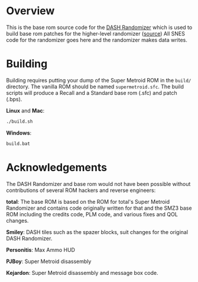 # Overview

This is the base rom source code for the [DASH Randomizer](https://www.dashrando.net/) which
is used to build base rom patches for the higher-level randomizer ([source](https://github.com/dashrando/dash-randomizer/))
All SNES code for the randomizer goes here and the randomizer makes data writes.

# Building

Building requires putting your dump of the Super Metroid ROM in the `build/` directory. The vanilla
ROM should be named `supermetroid.sfc`. The build scripts will produce a Recall and a Standard base
rom (.sfc) and patch (.bps).

**Linux** and **Mac**:
```sh
./build.sh
```

**Windows**:
```sh
build.bat
```

# Acknowledgements

The DASH Randomizer and base rom would not have been possible without contributions of several
ROM hackers and reverse engineers:

**total**: The base ROM is based on the ROM for total's Super Metroid Randomizer and contains code
originally written for that and the SMZ3 base ROM including the credits code, PLM code, and various
fixes and QOL changes.

**Smiley**: DASH tiles such as the spazer blocks, suit changes for the original DASH Randomizer.

**Personitis**: Max Ammo HUD

**PJBoy**: Super Metroid disassembly

**Kejardon**: Super Metroid disassembly and message box code.
